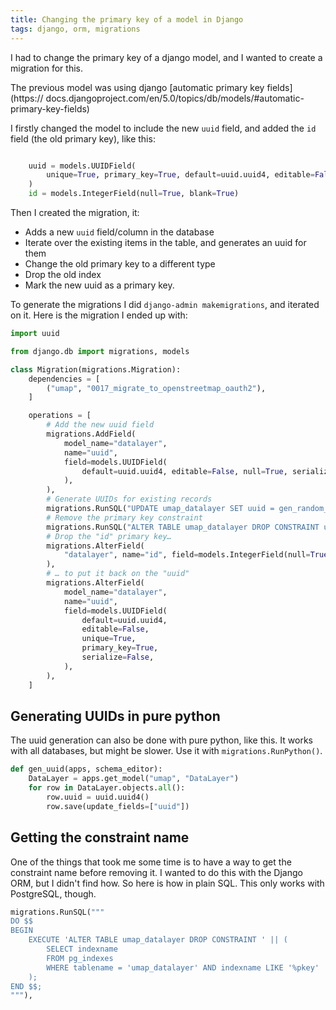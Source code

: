 ```yaml
---
title: Changing the primary key of a model in Django
tags: django, orm, migrations
---
```


I had to change the primary key of a django model, and I wanted to create a
migration for this.

The previous model was using django [automatic primary key fields](https://
docs.djangoproject.com/en/5.0/topics/db/models/#automatic-primary-key-fields)

I firstly changed the model to include the new `uuid` field, and added the `id`
field (the old primary key), like this:

```python

    uuid = models.UUIDField(
        unique=True, primary_key=True, default=uuid.uuid4, editable=False
    )
    id = models.IntegerField(null=True, blank=True)
```

Then I created the migration, it:

- Adds a new `uuid` field/column in the database
- Iterate over the existing items in the table, and generates an uuid for them
- Change the old primary key to a different type
- Drop the old index
- Mark the new uuid as a primary key.

To generate the migrations I did `django-admin makemigrations`, and iterated on
it. Here is the migration I ended up with:

```python
import uuid

from django.db import migrations, models

class Migration(migrations.Migration):
    dependencies = [
        ("umap", "0017_migrate_to_openstreetmap_oauth2"),
    ]

    operations = [
        # Add the new uuid field
        migrations.AddField(
            model_name="datalayer",
            name="uuid",
            field=models.UUIDField(
                default=uuid.uuid4, editable=False, null=True, serialize=False
            ),
        ),
        # Generate UUIDs for existing records
        migrations.RunSQL("UPDATE umap_datalayer SET uuid = gen_random_uuid()"),
        # Remove the primary key constraint
        migrations.RunSQL("ALTER TABLE umap_datalayer DROP CONSTRAINT umap_datalayer_pk"),
        # Drop the "id" primary key…
        migrations.AlterField(
            "datalayer", name="id", field=models.IntegerField(null=True, blank=True)
        ),
        # … to put it back on the "uuid"
        migrations.AlterField(
            model_name="datalayer",
            name="uuid",
            field=models.UUIDField(
                default=uuid.uuid4,
                editable=False,
                unique=True,
                primary_key=True,
                serialize=False,
            ),
        ),
    ]
```

## Generating UUIDs in pure python

The uuid generation can also be done with pure python, like this. It works with all databases, but might be slower. Use it with `migrations.RunPython()`.

```python
def gen_uuid(apps, schema_editor):
    DataLayer = apps.get_model("umap", "DataLayer")
    for row in DataLayer.objects.all():
        row.uuid = uuid.uuid4()
        row.save(update_fields=["uuid"])
```

## Getting the constraint name

One of the things that took me some time is to have a way to get the constraint name before removing it. I wanted to do this with the Django ORM, but I didn't find how. So here is how in plain SQL. This only works with PostgreSQL, though.

```python
migrations.RunSQL("""
DO $$
BEGIN
    EXECUTE 'ALTER TABLE umap_datalayer DROP CONSTRAINT ' || (
        SELECT indexname
        FROM pg_indexes
        WHERE tablename = 'umap_datalayer' AND indexname LIKE '%pkey'
    );
END $$;
"""),
```
